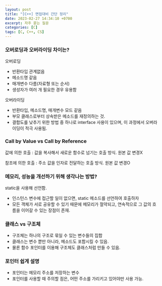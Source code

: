 ```yaml
---
layout: post
title: "[C++] 면접대비 간단 정리"
date: 2023-02-27 14:34:10 +0700
excerpt: 자주 묻는 질문
categories: [C]
tags: [C, C++, CS]
---
```


### 오버로딩과 오버라이딩 차이는?

오버로딩

- 반환타입 관계없음
- 메소드명 같음
- 매개변수 다름(자료형 또는 순서)
- 생성자가 여러 개 필요한 경우 유용함

오버라이딩

- 반환타입, 메소드명, 매개변수 모드 같음
- 부모 클래스로부터 상속받은 메소드를 재정의하는 것.
- 결합도를 낮추기 위한 방법 중 하나로 interface 사용이 있으며, 이 과정에서 오버라이딩이 적극 사용됨.

### **Call by Value vs Call by Reference**

값에 의한 호출 : 값을 복사해서 새로운 함수로 넘기는 호출 방식. 원본 값 변경X

참조에 의한 호출 : 주소 값을 인자로 전달하는 호출 방식. 원본 값 변경O

### 메모리, 성능을 개선하기 위해 생각나는 방법?

static을 사용해 선언함.

- 인스턴스 변수에 접근할 일이 없으면, static 메소드를 선언하여 호출하자
- 모든 객체가 서로 공유할 수 있기 때문에 메모리가 절약되고, 연속적으로 그 값의 흐름을 이어갈 수 있는 장점이 존재.

### 클래스 vs 구조체

- 구조체는 하나의 구조로 묶일 수 있는 변수들의 집합
- 클래스는 변수 뿐만 아니라, 메소드도 포함시킬 수 있음.
- 물론 함수 포인터를 이용해 구조체도 클래스처럼 만들 수 있음.

### 포인터 쉽게 설명

- 포인터는 메모리 주소를 저장하는 변수
- 포인터를 사용할 때 주의할 점은, 어떤 주소를 가리키고 있어야만 사용 가능.
